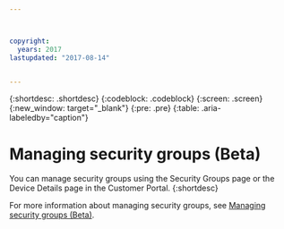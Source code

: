 ```yaml
---



copyright:
  years: 2017
lastupdated: "2017-08-14"


---
```


{:shortdesc: .shortdesc}
{:codeblock: .codeblock}
{:screen: .screen}
{:new_window: target="_blank"}
{:pre: .pre}
{:table: .aria-labeledby="caption"}


# Managing security groups (Beta)

You can manage security groups using the Security Groups page or the Device Details page in the Customer Portal.
{:shortdesc}

For more information about managing security groups, see [Managing security groups (Beta)](/docs/infrastructure/security-groups/sg_managing.html).
